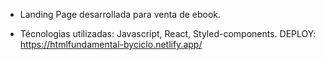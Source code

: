 * Landing Page desarrollada para venta de ebook.

* Técnologias utilizadas: Javascript, React, Styled-components.
DEPLOY: https://htmlfundamental-byciclo.netlify.app/